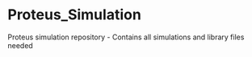 # Proteus_Simulation
Proteus simulation repository - Contains all simulations and library files needed
